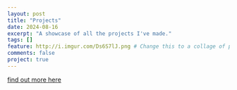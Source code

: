 ```yaml
---
layout: post
title: "Projects"
date: 2024-08-16
excerpt: "A showcase of all the projects I've made."
tags: []
feature: http://i.imgur.com/Ds6S7lJ.png # Change this to a collage of projects
comments: false
project: true
---
```

<!-- List all projects here, with subtitles for each. -->

<!-- fish -->
[find out more here](https://lance-salvador888.github.io/fish/)
<!-- T3P-G4 (Title) -->
<!-- Insert Example videos + subtitles for each -->
<!-- What I learned -->

<!-- some C# projects from school -->
<!-- What I learned -->

<!-- Rust Mini-Projects -->
<!-- What I learned -->
